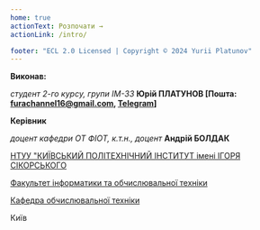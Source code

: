 ```yaml
---
home: true
actionText: Розпочати →
actionLink: /intro/

footer: "ECL 2.0 Licensed | Copyright © 2024 Yurii Platunov"
---
```



**Виконав:** 

*студент 2-го курсу, групи ІМ-33*<span padding-right:5em></span> **Юрій ПЛАТУНОВ [Пошта: furachannel16@gmail.com, [Telegram](https://t.me/fura_izi)]**  


**Керівник**

*доцент кафедри ОТ ФІОТ, к.т.н., доцент*<span padding-right:5em></span> **Андрій БОЛДАК** 

[НТУУ "КИЇВСЬКИЙ ПОЛІТЕХНІЧНИЙ ІНСТИТУТ імені ІГОРЯ СІКОРСЬКОГО](https://kpi.ua/)

[Факультет інформатики та обчислювальної техніки](https://fiot.kpi.ua/)

[Кафедра обчислювальної техніки](https://comsys.kpi.ua/)

Київ
